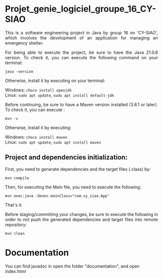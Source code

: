 # Projet_genie_logiciel_groupe_16_CY-SIAO
<p style="text-align: justify;">This is a software engineering project in Java by group 16 on 'CY-SIAO', which involves the development of an application for managing an emergency shelter.</p>

<p style="text-align: justify;">For being able to execute the project, be sure to have the Java 21.0.6 version.
To check it, you can execute the following command on your terminal:<br/>

``java -version``<br/>

Otherwise, install it by executing on your terminal:<br/>

Windows: ``choco install openjdk``<br/>
Linux: ``sudo apt update``, ``sudo apt install default-jdk``<br/>
</p>

<p style="text-align:justify;">Before continuing, be sure to have a Maven version installed (3.8.1 or later). To check it, you can execute :<br/>

``mvn -v``<br/>

Otherwise, install it by executing: <br/>

Windows: ``choco install maven``<br/>
Linux: ``sudo apt update``, ``sudo apt install maven``</p>

## Project and dependencies initialization:
<p style="text-align: justify;"> First, you need to generate dependencies and the target files (.class) by:<br/>

``mvn compile``<br/>

Then, for executing the Main file, you need to execute the following:<br/>

``mvn exec:java -Dexec.mainClass="com.cy_siao.App"``<br/>

That's it.</p>


<p style="text-align: justify;"> Before staging/committing your changes, be sure to execute the following in order to not push the generated dependencies and target files into remote repository:<br/>

``mvn clean``<br/>

</p>

# Documentation

You can find javadoc in open the folder "documentation", and open index.html 
